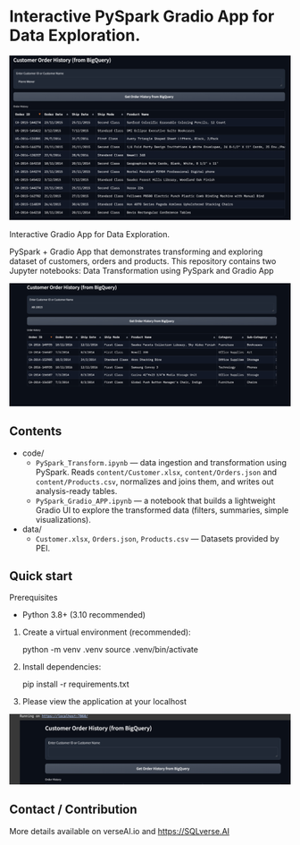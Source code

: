 # Interactive PySpark Gradio App for Data Exploration.

![Customer Name](./snapshots/image.png)

Interactive Gradio App for Data Exploration.

PySpark + Gradio App that demonstrates transforming and exploring dataset of customers, orders and products. This repository contains two Jupyter notebooks: 
Data Transformation using PySpark and Gradio App


![Customer-ID](./snapshots/image-1.png)

Contents
--------
- code/
  - `PySpark_Transform.ipynb` — data ingestion and transformation using PySpark. Reads `content/Customer.xlsx`, `content/Orders.json` and `content/Products.csv`, normalizes and joins them, and writes out analysis-ready tables.
  - `PySpark_Gradio_APP.ipynb` — a notebook that builds a lightweight Gradio UI to explore the transformed data (filters, summaries, simple visualizations).
- data/
  - `Customer.xlsx`, `Orders.json`, `Products.csv` — Datasets provided by PEI.

Quick start
-----------
Prerequisites

- Python 3.8+ (3.10 recommended)

1. Create a virtual environment (recommended):

	python -m venv .venv
	source .venv/bin/activate

2. Install dependencies:

	pip install -r requirements.txt

3. Please view the application at your localhost

![https://localhost:7868/](./snapshots/image-2.png)


Contact / Contribution
----------------------
More details available on verseAI.io and https://SQLverse.AI
